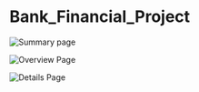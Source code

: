 # Bank_Financial_Project
![Summary page](https://github.com/Milind-Shende/Bank_Financial_Project/assets/103568452/c1d4e787-860e-4d41-a2e8-bf9db3d76f83)


![Overview Page](https://github.com/Milind-Shende/Bank_Financial_Project/assets/103568452/a59d7936-e21a-445c-bea1-b1cc302616a0)


![Details Page](https://github.com/Milind-Shende/Bank_Financial_Project/assets/103568452/95ae783d-4caa-43ef-b7a9-ea44128d1b7d)
